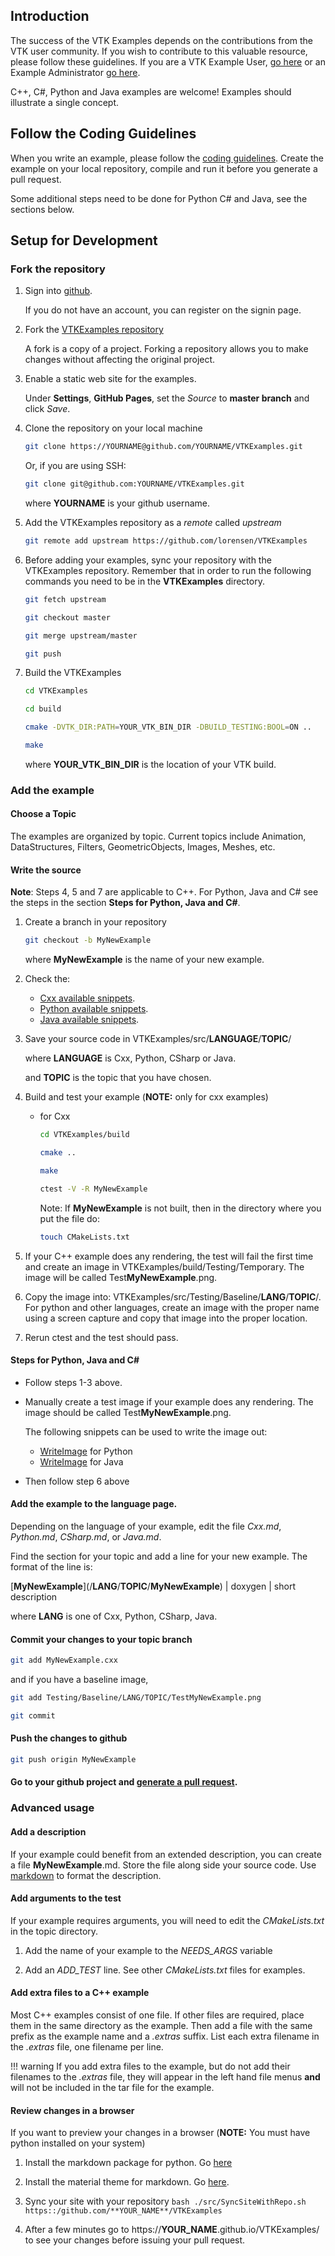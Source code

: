 ## Introduction

The success of the VTK Examples depends on the contributions from the VTK user community. If you wish to contribute to this valuable resource, please follow these guidelines. If you are a VTK Example User, [go here](../Instructions/ForUsers) or an Example Administrator [go here](../Instructions/ForAdministrators).

C++, C#,  Python and Java examples are welcome! Examples should illustrate a single concept.

## Follow the Coding Guidelines

When you write an example, please follow the [coding guidelines](../Instructions/Guidelines). Create the example on your local repository, compile and run it before you generate a pull request.

Some additional steps need to be done for Python C# and Java, see the sections below.

## Setup for Development

### Fork the repository

1. Sign into [github](https://github.com/login).

    If you do not have an account, you can register on the signin page.

2. Fork the [VTKExamples repository](https://github.com/lorensen/VTKExamples)

    A fork is a copy of a project. Forking a repository allows you to make changes without affecting the original project.

3. Enable a static web site for the examples.

    Under **Settings**, **GitHub Pages**, set the *Source* to **master branch** and click *Save*.

4. Clone the repository on your local machine

    ```bash
    git clone https://YOURNAME@github.com/YOURNAME/VTKExamples.git
    ```

    Or, if you are using SSH:

    ```bash
    git clone git@github.com:YOURNAME/VTKExamples.git
    ```

    where **YOURNAME** is your github username.

5. Add the VTKExamples repository as a *remote* called *upstream*

    ```bash
    git remote add upstream https://github.com/lorensen/VTKExamples
    ```

6. Before adding your examples, sync your repository with the VTKExamples repository. Remember that in order to run the following commands you need to be in the **VTKExamples** directory.

    ```bash
    git fetch upstream
    ```

    ```bash
    git checkout master
    ```

    ```bash
    git merge upstream/master
    ```

    ```bash
    git push
    ```

7. Build the VTKExamples

    ```bash
    cd VTKExamples
    ```

    ```bash
    cd build
    ```

    ```bash
    cmake -DVTK_DIR:PATH=YOUR_VTK_BIN_DIR -DBUILD_TESTING:BOOL=ON ..
    ```

    ```bash
    make
    ```

    where **YOUR_VTK_BIN_DIR** is the location of your VTK build.

### Add the example

#### Choose a Topic

The examples are organized by topic. Current topics include Animation,
DataStructures, Filters, GeometricObjects, Images, Meshes, etc.

#### Write the source

**Note**: Steps 4, 5 and 7 are applicable to C++. For Python, Java and C# see the steps in the section **Steps for Python, Java and C#**.

1. Create a branch in your repository

    ```bash
    git checkout -b MyNewExample
    ```

    where **MyNewExample** is the name of your new example.

2. Check the:

    - [Cxx available snippets](/Cxx/Snippets).
    - [Python available snippets](/Cxx/Snippets).
    - [Java available snippets](/Cxx/Snippets).

3. Save your source code in VTKExamples/src/**LANGUAGE**/**TOPIC**/

    where **LANGUAGE** is Cxx, Python, CSharp or Java.

    and **TOPIC** is the topic that you have chosen.

4. Build and test your example (**NOTE:** only for cxx examples)

   - for Cxx

        ```bash
        cd VTKExamples/build
        ```

        ```bash
        cmake ..
        ```

        ```bash
        make
        ```

        ```bash
        ctest -V -R MyNewExample
        ```

        Note: If **MyNewExample** is not built, then in the directory where you put the file do:
        ```bash
        touch CMakeLists.txt
        ```

5. If your C++ example does any rendering, the test will fail the first time and create an image in VTKExamples/build/Testing/Temporary. The image will be called Test**MyNewExample**.png.

6. Copy the image into: VTKExamples/src/Testing/Baseline/**LANG**/**TOPIC**/. For python and other languages, create an image with the proper name using a screen capture and copy that image into the proper location.

7. Rerun ctest and the test should pass.

#### Steps for Python, Java and C#

- Follow steps 1-3 above.
- Manually create a test image if your example does any rendering. The image should be called Test**MyNewExample**.png.

  The following snippets can be used to write the image out:

  - [WriteImage](https://lorensen.github.io/VTKExamples/site/Python/Snippets/WriteImage/) for Python
  - [WriteImage](https://lorensen.github.io/VTKExamples/site/Java/Snippets/WriteImage/) for Java

- Then follow step 6 above

#### Add the example to the language page.

Depending on the language of your example, edit the file *Cxx.md*, *Python.md*, *CSharp.md*, or *Java.md*.

Find the section for your topic and add a line for your new example. The format of the line is:

\[**MyNewExample**\]\(/**LANG**/**TOPIC**/**MyNewExample**\) | doxygen | short description

where **LANG** is one of Cxx, Python, CSharp, Java.

#### Commit your changes to your topic branch

```bash
git add MyNewExample.cxx
```

and if you have a baseline image,

```bash
git add Testing/Baseline/LANG/TOPIC/TestMyNewExample.png
```

```bash
git commit
```

#### Push the changes to github

```bash
git push origin MyNewExample
```

#### Go to your github project and [generate a pull request](https://help.github.com/articles/creating-a-pull-request/).

### Advanced usage

#### Add a description

If your example could benefit from an extended description, you can create a file **MyNewExample**.md. Store the file along side your source code. Use [markdown](https://guides.github.com/features/mastering-markdown/) to format the description.

#### Add arguments to the test

If your example requires arguments, you will need to edit the *CMakeLists.txt* in the topic directory.

1. Add the name of your example to the *NEEDS_ARGS* variable

2. Add an *ADD_TEST* line. See other *CMakeLists.txt* files for examples.

#### Add extra files to a C++ example

Most C++ examples consist of one file. If other files are required,
place them in the same directory as the example. Then add a file with
the same prefix as the example name and a *.extras* suffix. List each
extra filename in the *.extras* file, one filename per line.

!!! warning
    If you add extra files to the example, but do not add their filenames to the *.extras* file, they will appear in the left hand file menus **and** will not be included in the tar file for the example.

#### Review changes in a browser

If you want to preview your changes in a browser (**NOTE:** You must have python installed on your system)

  1. Install the markdown package for python. Go [here](https://pythonhosted.org/Markdown/install.html)

  2. Install the material theme for markdown. Go [here](http://squidfunk.github.io/mkdocs-material/#quick-start).

  3. Sync your site with your repository
    ```bash
    ./src/SyncSiteWithRepo.sh https::/github.com/**YOUR_NAME**/VTKExamples
    ```

  6. After a few minutes go to https://**YOUR_NAME**.github.io/VTKExamples/ to see your changes before issuing your pull request.
